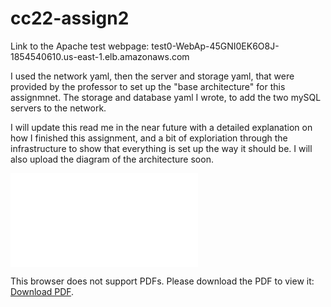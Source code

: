 # cc22-assign2

Link to the Apache test webpage: test0-WebAp-45GNI0EK6O8J-1854540610.us-east-1.elb.amazonaws.com

I used the network yaml, then the server and storage yaml, that were provided by the professor to set up the "base architecture"
for this assignmnet. The storage and database yaml I wrote, to add the two mySQL servers to the network. 

I will update this read me in the near future with a detailed explanation on how I finished this assignment, and a bit of exploriation
through the infrastructure to show that everything is set up the way it should be. I will also upload the diagram of the architecture
soon.

<object data="cc22_assign2_diagram.pdf" type="application/pdf" width="700px" height="700px">
    <embed src="cc22_assign2_diagram.pdf">
        <p>This browser does not support PDFs. Please download the PDF to view it: <a href="http://yoursite.com/the.pdf">Download PDF</a>.</p>
    </embed>
</object>
